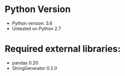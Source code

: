 
# Python Version
- Python version: 3.6
- Untested on Python 2.7

# Required external libraries:
- pandas 0.20
- StringGenerator 0.2.0




